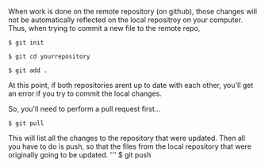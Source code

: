 When work is done on the remote repository (on github), 
those changes will not be automatically reflected on the local repositroy on your computer.
Thus, when trying to commit a new file to the remote repo, 
``` 
$ git init
```
```
$ git cd yourrepository
```
```
$ git add .
```

At this point, if both repositories arent up to date with each other, you'll get an error if you try to commit the local changes. 

So, you'll need to perform a pull request first...

```
$ git pull
```

This will list all the changes to the repository that were updated. Then all you have to do is push, so that the files from the local repository that were originally going to be updated.
'''
$ git push
```
